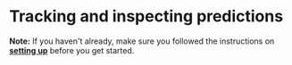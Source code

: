 # Tracking and inspecting predictions

**Note:** If you haven't already, make sure you followed the instructions on **[setting up](setup.md)** before you get started.